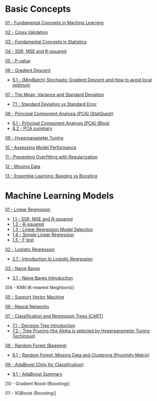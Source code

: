 # Basic Concepts

[01 - Fundamental Concepts in Machine Learning](https://github.com/yangshiteng/StatQuest-Study-Notes/blob/main/Notes/01%20-%20Fundamental%20Concepts%20in%20Machine%20Learning.md)

[02 - Cross Validation](https://github.com/yangshiteng/StatQuest-Study-Notes/blob/main/Notes/02%20-%20Cross%20Validation.md)

[03 - Fundamental Concepts in Statistics](https://github.com/yangshiteng/StatQuest-Study-Notes/blob/main/Notes/03%20-%20Fundamental%20Concepts%20in%20Statistics.md)

[04 - SSR, MSE and R-squared](https://github.com/yangshiteng/StatQuest-Study-Notes/blob/main/Notes/SSR%2C%20MSE%20and%20R-squared.md)

[05 - P-value](https://github.com/yangshiteng/StatQuest-Study-Notes/blob/main/Notes/P-value.md)

[06 - Gradient Descent](https://github.com/yangshiteng/StatQuest-Study-Notes/blob/main/Notes/05%20-%20Gradient%20Descent.md)
* [6.1 - (MiniBatch) Stochastic Gradient Descent and How to avoid local optimum](https://github.com/yangshiteng/StatQuest-Study-Notes/blob/main/Notes/Stochastic%20Gradient%20Descent.md)

[07 - The Mean, Variance and Standard Deviation](https://github.com/yangshiteng/StatQuest-Study-Notes/blob/main/Notes/13%20-%20Mean%2C%20Variance%20and%20Standard%20Deviation.md)
* [7.1 - Standard Deviation vs Standard Error](https://github.com/yangshiteng/StatQuest-Study-Notes/blob/main/Notes/Standard%20Deviation%20vs%20Standard%20Error.md)

[08 - Principal Component Analysis (PCA) (StatQuest)](https://github.com/yangshiteng/StatQuest-Study-Notes/blob/main/Notes/statquest_pca_study_guide_v2.pdf)
* [8.1 - Principal Component Analysis (PCA) (Blog)](https://github.com/yangshiteng/StatQuest-Study-Notes/blob/main/Notes/14.2%20-%20Principal%20Component%20Analysis%20(PCA)%20(Blog).md)
* [8.2 - PCA summary](https://github.com/yangshiteng/StatQuest-Study-Notes/blob/main/Notes/PCA%20summary.md)

[09 - Hyperparameter Tuning](https://github.com/yangshiteng/StatQuest-Study-Notes/blob/main/Notes/Hyperparameter%20Tuning.md)

[10 - Assessing Model Performance](https://github.com/yangshiteng/StatQuest-Study-Notes/blob/main/Notes/08%20-%20Assessing%20Model%20Performance.md)

[11 - Preventing Overfitting with Regularization](https://github.com/yangshiteng/StatQuest-Study-Notes/blob/main/Notes/09%20-%20Preventing%20Overfitting%20with%20Regularization.md)

[12 - Missing Data](https://github.com/yangshiteng/StatQuest-Study-Notes/blob/main/Notes/missing%20data.pdf)

[13 - Ensemble Learning: Bagging vs Boosting](https://github.com/yangshiteng/StatQuest-Study-Notes/blob/main/Notes/Bagging%20vs%20Boosting.md)

# Machine Learning Models

[01 - Linear Regression](https://github.com/yangshiteng/StatQuest-Study-Notes/blob/main/Notes/04%20-%20Linear%20Regression.md)
* [1.1 - SSR, MSE and R-squared](https://github.com/yangshiteng/StatQuest-Study-Notes/blob/main/Notes/SSR%2C%20MSE%20and%20R-squared.md)
* [1.2 - R-squared](https://github.com/yangshiteng/StatQuest-Study-Notes/blob/main/Notes/R-squared.md)
* [1.3 - Linear Regression Model Selection](https://github.com/yangshiteng/StatQuest-Study-Notes/blob/main/Notes/Regression%20Model%20Selection.md)
* [1.4 - Simple Linear Regression](https://github.com/yangshiteng/StatQuest-Study-Notes/blob/main/Notes/simple%20linear%20regression.md)
* [1.5 - F test](https://github.com/yangshiteng/StatQuest-Study-Notes/blob/main/Notes/Ftestforlinearregression.md)

[02 - Logistic Regression](https://github.com/yangshiteng/StatQuest-Study-Notes/blob/main/Notes/06%20-%20Logistic%20Regression.md)
* [2.1 - Introduction to Logistic Regression](https://github.com/yangshiteng/StatQuest-Study-Notes/blob/main/Notes/Introduction%20to%20logistic%20regression.md)

[03 - Naive Bayes](https://github.com/yangshiteng/StatQuest-Study-Notes/blob/main/Notes/07%20-%20Naive%20Bayes.md)
* [3.1 - Naive Bayes Introduction](https://github.com/yangshiteng/StatQuest-Study-Notes/blob/main/Notes/Naive%20Bayes%20Introduction.md)

[04 - KNN (K-nearest Neighbors)]

[05 - Support Vector Machine](https://github.com/yangshiteng/StatQuest-Study-Notes/blob/main/Notes/11%20-%20Support%20Vector%20Machine.md)

[06 - Neural Networks](https://github.com/yangshiteng/StatQuest-Study-Notes/blob/main/Notes/12%20-%20Neural%20Networks.md)

[07 - Classification and Regression Trees (CART)](https://github.com/yangshiteng/StatQuest-Study-Notes/blob/main/Notes/10%20-%20Classification%20and%20Regression%20Trees.md)
* [7.1 - Decision Tree Introduction](https://github.com/yangshiteng/StatQuest-Study-Notes/blob/main/Notes/Decision%20Tree%20Introduction.md)
* [7.2 - Tree Pruning (the Alpha is selected by Hyperparameter Tuning Techinque)](https://github.com/yangshiteng/StatQuest-Study-Notes/blob/main/Notes/Pruning%20the%20tree%20model.md)

[08 - Random Forest (Bagging)](https://github.com/yangshiteng/StatQuest-Study-Notes/blob/main/Notes/RandomForest.pdf)
* [8.1 - Random Forest: Missing Data and Clustering (Proximity Matrix)](https://github.com/yangshiteng/StatQuest-Study-Notes/blob/main/Notes/TreemodelMissingdata.pdf)

[09 - AdaBoost (Only for Classification)](https://github.com/yangshiteng/StatQuest-Study-Notes/blob/main/Notes/AdaBoost.pdf)
* [9.1 - AdaBoost Summary](https://github.com/yangshiteng/StatQuest-Study-Notes/blob/main/Notes/AdaBoost%20Summary.md)

[10 - Gradient Boost (Boosting)]

[11 - XGBoost (Boosting)]
